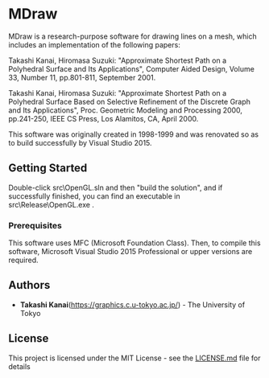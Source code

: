 # MDraw

MDraw is a research-purpose software for drawing lines on a mesh, which includes an implementation of the following papers:

Takashi Kanai, Hiromasa Suzuki:
"Approximate Shortest Path on a Polyhedral Surface and Its Applications",
Computer Aided Design, Volume 33, Number 11, pp.801-811, September 2001.

Takashi Kanai, Hiromasa Suzuki:
"Approximate Shortest Path on a Polyhedral Surface Based on Selective Refinement of the Discrete Graph and Its Applications",
Proc. Geometric Modeling and Processing 2000, pp.241-250, IEEE CS Press, Los Alamitos, CA, April 2000.

This software was originally created in 1998-1999 and was renovated so as to build successfully by Visual Studio 2015.

## Getting Started

Double-click src\OpenGL.sln and then "build the solution", and if successfully finished, you can find an executable in src\Release\OpenGL.exe .

### Prerequisites

This software uses MFC (Microsoft Foundation Class). Then, to compile this software, Microsoft Visual Studio 2015 Professional or upper versions are required.

## Authors

* **Takashi Kanai**(https://graphics.c.u-tokyo.ac.jp/) - The University of Tokyo

## License

This project is licensed under the MIT License - see the [LICENSE.md](LICENSE.md) file for details

